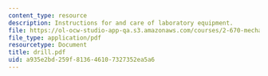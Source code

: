 ```yaml
---
content_type: resource
description: Instructions for and care of laboratory equipment.
file: https://ol-ocw-studio-app-qa.s3.amazonaws.com/courses/2-670-mechanical-engineering-tools-january-iap-2004/a935e2bd259f813646107327352ea5a6_drill.pdf
file_type: application/pdf
resourcetype: Document
title: drill.pdf
uid: a935e2bd-259f-8136-4610-7327352ea5a6
---
```

